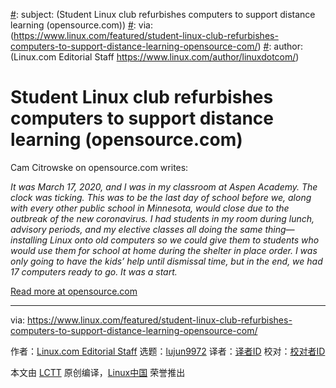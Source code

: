 [#]: collector: (lujun9972)
[#]: translator: ( )
[#]: reviewer: ( )
[#]: publisher: ( )
[#]: url: ( )
[#]: subject: (Student Linux club refurbishes computers to support distance learning (opensource.com))
[#]: via: (https://www.linux.com/featured/student-linux-club-refurbishes-computers-to-support-distance-learning-opensource-com/)
[#]: author: (Linux.com Editorial Staff https://www.linux.com/author/linuxdotcom/)

Student Linux club refurbishes computers to support distance learning (opensource.com)
======

Cam Citrowske on opensource.com writes:

_It was March 17, 2020, and I was in my classroom at Aspen Academy. The clock was ticking. This was to be the last day of school before we, along with every other public school in Minnesota, would close due to the outbreak of the new coronavirus. I had students in my room during lunch, advisory periods, and my elective classes all doing the same thing—installing Linux onto old computers so we could give them to students who would use them for school at home during the shelter in place order. I was only going to have the kids’ help until dismissal time, but in the end, we had 17 computers ready to go. It was a start._

[Read more at opensource.com][1]

--------------------------------------------------------------------------------

via: https://www.linux.com/featured/student-linux-club-refurbishes-computers-to-support-distance-learning-opensource-com/

作者：[Linux.com Editorial Staff][a]
选题：[lujun9972][b]
译者：[译者ID](https://github.com/译者ID)
校对：[校对者ID](https://github.com/校对者ID)

本文由 [LCTT](https://github.com/LCTT/TranslateProject) 原创编译，[Linux中国](https://linux.cn/) 荣誉推出

[a]: https://www.linux.com/author/linuxdotcom/
[b]: https://github.com/lujun9972
[1]: https://opensource.com/article/20/7/donate-linux
